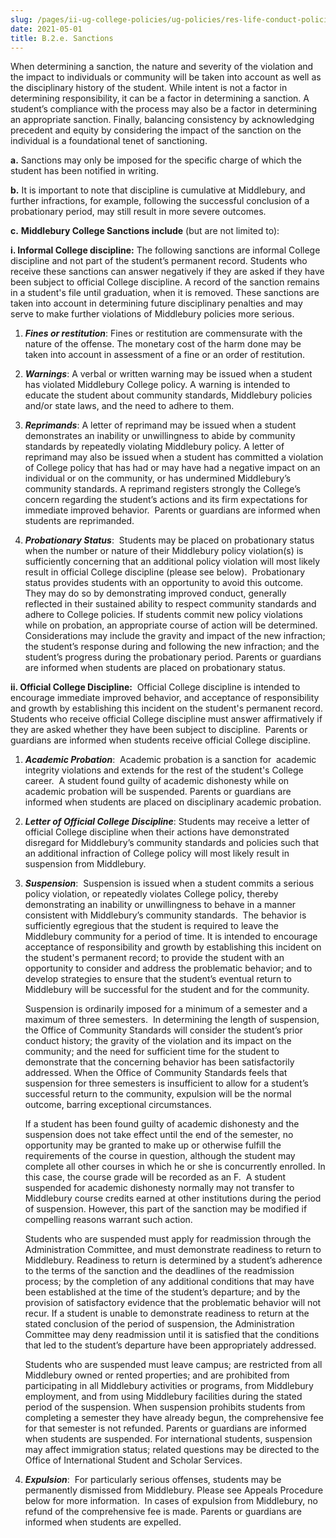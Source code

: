 ```yaml
---
slug: /pages/ii-ug-college-policies/ug-policies/res-life-conduct-policies/b-2-e-sanctions
date: 2021-05-01
title: B.2.e. Sanctions
---
```

When determining a sanction, the nature and severity of the violation and the impact to individuals or community will be taken into account as well as the disciplinary history of the student. While intent is not a factor in determining responsibility, it can be a factor in determining a sanction. A student’s compliance with the process may also be a factor in determining an appropriate sanction. Finally, balancing consistency by acknowledging precedent and equity by considering the impact of the sanction on the individual is a foundational tenet of sanctioning.

**a.** Sanctions may only be imposed for the specific charge of which the student has been notified in writing.

**b.** It is important to note that discipline is cumulative at Middlebury, and further infractions, for example, following the successful conclusion of a probationary period, may still result in more severe outcomes.

**c.** **Middlebury College Sanctions include** (but are not limited to):

**i. Informal College discipline:** The following sanctions are informal College discipline and not part of the student’s permanent record. Students who receive these sanctions can answer negatively if they are asked if they have been subject to official College discipline. A record of the sanction remains in a student's file until graduation, when it is removed. These sanctions are taken into account in determining future disciplinary penalties and may serve to make further violations of Middlebury policies more serious.

1.  **_Fines or restitution_**: Fines or restitution are commensurate with the nature of the offense. The monetary cost of the harm done may be taken into account in assessment of a fine or an order of restitution.  

2.  **_Warnings_**: A verbal or written warning may be issued when a student has violated Middlebury College policy. A warning is intended to educate the student about community standards, Middlebury policies and/or state laws, and the need to adhere to them.  

3.  **_Reprimands_**: A letter of reprimand may be issued when a student demonstrates an inability or unwillingness to abide by community standards by repeatedly violating Middlebury policy. A letter of reprimand may also be issued when a student has committed a violation of College policy that has had or may have had a negative impact on an individual or on the community, or has undermined Middlebury’s community standards. A reprimand registers strongly the College’s concern regarding the student’s actions and its firm expectations for immediate improved behavior.  Parents or guardians are informed when students are reprimanded.  

4.  **_Probationary Status_**:  Students may be placed on probationary status when the number or nature of their Middlebury policy violation(s) is sufficiently concerning that an additional policy violation will most likely result in official College discipline (please see below).  Probationary status provides students with an opportunity to avoid this outcome. They may do so by demonstrating improved conduct, generally reflected in their sustained ability to respect community standards and adhere to College policies. If students commit new policy violations while on probation, an appropriate course of action will be determined. Considerations may include the gravity and impact of the new infraction; the student’s response during and following the new infraction; and the student’s progress during the probationary period. Parents or guardians are informed when students are placed on probationary status. 

**ii. Official College Discipline:**  Official College discipline is intended to encourage immediate improved behavior, and acceptance of responsibility and growth by establishing this incident on the student's permanent record. Students who receive official College discipline must answer affirmatively if they are asked whether they have been subject to discipline.  Parents or guardians are informed when students receive official College discipline.

1.  **_Academic Probation_**:  Academic probation is a sanction for  academic integrity violations and extends for the rest of the student's College career.  A student found guilty of academic dishonesty while on academic probation will be suspended. Parents or guardians are informed when students are placed on disciplinary academic probation.  

2.  **_Letter of Official College Discipline_**: Students may receive a letter of official College discipline when their actions have demonstrated disregard for Middlebury’s community standards and policies such that an additional infraction of College policy will most likely result in suspension from Middlebury.  

3.  **_Suspension_**:  Suspension is issued when a student commits a serious policy violation, or repeatedly violates College policy, thereby demonstrating an inability or unwillingness to behave in a manner consistent with Middlebury’s community standards.  The behavior is sufficiently egregious that the student is required to leave the Middlebury community for a period of time. It is intended to encourage acceptance of responsibility and growth by establishing this incident on the student's permanent record; to provide the student with an opportunity to consider and address the problematic behavior; and to develop strategies to ensure that the student’s eventual return to Middlebury will be successful for the student and for the community.  

    Suspension is ordinarily imposed for a minimum of a semester and a maximum of three semesters.  In determining the length of suspension, the Office of Community Standards will consider the student’s prior conduct history; the gravity of the violation and its impact on the community; and the need for sufficient time for the student to demonstrate that the concerning behavior has been satisfactorily addressed. When the Office of Community Standards feels that suspension for three semesters is insufficient to allow for a student’s successful return to the community, expulsion will be the normal outcome, barring exceptional circumstances.  

    If a student has been found guilty of academic dishonesty and the suspension does not take effect until the end of the semester, no opportunity may be granted to make up or otherwise fulfill the requirements of the course in question, although the student may complete all other courses in which he or she is concurrently enrolled. In this case, the course grade will be recorded as an F.  A student suspended for academic dishonesty normally may not transfer to Middlebury course credits earned at other institutions during the period of suspension. However, this part of the sanction may be modified if compelling reasons warrant such action.  

    Students who are suspended must apply for readmission through the Administration Committee, and must demonstrate readiness to return to Middlebury. Readiness to return is determined by a student’s adherence to the terms of the sanction and the deadlines of the readmission process; by the completion of any additional conditions that may have been established at the time of the student’s departure; and by the provision of satisfactory evidence that the problematic behavior will not recur. If a student is unable to demonstrate readiness to return at the stated conclusion of the period of suspension, the Administration Committee may deny readmission until it is satisfied that the conditions that led to the student’s departure have been appropriately addressed.  

    Students who are suspended must leave campus; are restricted from all Middlebury owned or rented properties; and are prohibited from participating in all Middlebury activities or programs, from Middlebury employment, and from using Middlebury facilities during the stated period of the suspension. When suspension prohibits students from completing a semester they have already begun, the comprehensive fee for that semester is not refunded. Parents or guardians are informed when students are suspended. For international students, suspension may affect immigration status; related questions may be directed to the Office of International Student and Scholar Services.  

4.  **_Expulsion_**:  For particularly serious offenses, students may be permanently dismissed from Middlebury. Please see Appeals Procedure below for more information.  In cases of expulsion from Middlebury, no refund of the comprehensive fee is made. Parents or guardians are informed when students are expelled.